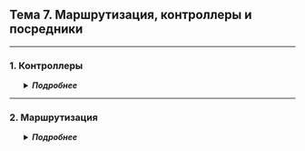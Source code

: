 <style>
  details {
    margin-left: 20px;
    padding: 0 5px;
  }
  summary {
    font-weight: bold;
    font-style: italic;
    cursor: pointer;
  }
</style>

## Тема 7. Маршрутизация, контроллеры и посредники

---
### 1. Контроллеры
<details>
<summary>Подробнее</summary>

Официальная документация [тут](https://laravel.com/docs/11.x/controllers), русскоязычная [тут](https://laravel.su/docs/11.x/controllers).  
Контроллер создается через командную строку командой и хранятся в каталоге `\app\Http\Controllers`
```php
php artisan make:controller TestController
```

Контроллер может содержать базовые методы для создания, чтения, обновления и удаления («CRUD»).  
Для создания такого контроллера используется команда
```php
php artisan make:controller TestController --resource
```

Контроллер может содержать любое количество публичных методов, которые будут отвечать на входящие HTTP-запросы.  
Так же можно создать контроллер, посвященный единственному действию командой
```php
php artisan make:controller TestController --invokable
```
</details>

---
### 2. Маршрутизация
<details>
<summary>Подробнее</summary>

Официальная документация [тут](https://laravel.com/docs/11.x/routing), русскоязычная [тут](https://laravel.su/docs/11.x/routing).  
Маршруты можно разделить на три части: *публичные, для пользователя, для админа*.  
Маршруты все прописываются в файле `\routes\web.php`
```php
// Главная страница сайта
Route::view('/', 'welcome')->name('home');

// Редирект (перенаправление)
Route::redirect('/back', '/')->name('redirect');

// Используется, если никакой маршрут не подошел. Размещать в самом низу
Route::fallback(function () {
    return 'Страницы не существует';
});
```
Так же можно сделать разграничение описания маршрутов по нескольким файлам (добавим файлы в папке `\routes\`:   
`admin.php` и `user.php`).
Далее зарегистрируем их в файле `\bootstrap\app.php`
```php
// было
web: __DIR__.'/../routes/web.php',

// стало
web: 
    [
        __DIR__.'/../routes/web.php',
        __DIR__.'/../routes/user.php',
        __DIR__.'/../routes/admin.php',
    ],
```
- Команды **artisan**:  
`php artisan route:list` - для просмотра списка [маршрутов](https://laravel.su/docs/11.x/routing#spisok-vasix-marsrutov)  
`php artisan route:cache` - кеширование маршрутов (обновление кэширования)
- Команды **tinker**:
`Route::has('test')` - проверить маршрут на существование
`Route::is('/posts*'` - проверка пути на существование

</details>






